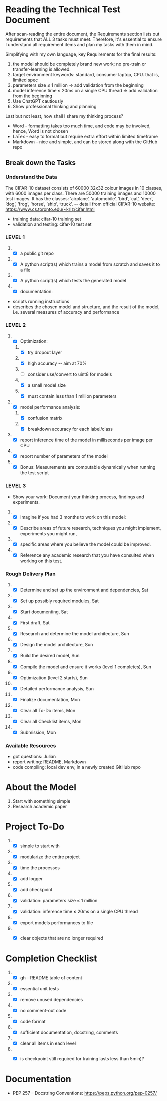 # Reading the Technical Test Document
After scan-reading the entire document, the Requirements section lists out requirements that ALL 3 tasks must meet. Therefore, it's essential to ensure I understand all requirement items and plan my tasks with them in mind.

Simplifying with my own language, key Requirements for the final results:
1. the model should be completely brand new work; no pre-train or transfer-learning is allowed.
2. target environment keywords: standard, consumer laptop, CPU. that is, limited spec 
3. parameters size ≤ 1 million => add validation from the beginning
4. model inference time ≤ 20ms on a single CPU thread => add validation from the beginning
5. Use ChatGPT cautiously
6. Show professional thinking and planning

Last but not least, how shall I share my thinking process?
- Word - formatting takes too much time, and code may be involved, hence, Word is not chosen
- LaTex - easy to format but require extra effort within limited timeframe
- Markdown - nice and simple, and can be stored along with the GitHub repo

## Break down the Tasks
### Understand the Data
The CIFAR-10 dataset consists of 60000 32x32 colour images in 10 classes, with 6000 images per class. There are 50000 training images and 10000 test images.
It has the classes: ‘airplane’, ‘automobile’, ‘bird’, ‘cat’, ‘deer’, ‘dog’, ‘frog’, ‘horse’, ‘ship’, ‘truck’. -- detail from 
official CIFAR-10 website: https://www.cs.toronto.edu/~kriz/cifar.html

- training data: cifar-10 training set
- validation and testing: cifar-10 test set

### LEVEL 1

1. -[x] a public git repo
1. -[x] A python script(s) which trains a model from scratch and saves it to a file
1. -[x] A python script(s) which tests the generated model
1. -[x] documentation:
  - scripts running instructions 
  - describes the chosen model and structure, and the result of the model, i.e. several measures of accuracy and performance

### LEVEL 2

1. -[x] Optimization:
    1. -[x] try dropout layer
    1. -[x] high accuracy -- aim at 70%
    1. -[ ] consider use/convert to uint8 for models
    1. -[x] a small model size
    1. -[x] must contain less than 1 million parameters
1. -[x] model performance analysis:
    1. -[x] confusion matrix
    1. -[x] breakdown accuracy for each label/class
1. -[x] report inference time of the model in milliseconds per image per CPU
1. -[x] report number of parameters of the model
1. -[x] Bonus: Measurements are computable dynamically when running the test script

### LEVEL 3
- Show your work: Document your thinking process, findings and experiments.
1. -[x] Imagine if you had 3 months to work on this model: 
  1. -[x] Describe areas of future research, techniques you might implement, experiments you might run, 
  1. -[x] specific areas where you believe the model could be improved.
1. -[x] Reference any academic research that you have consulted when working on this test.

### Rough Delivery Plan
1. -[x] Determine and set up the environment and dependencies, Sat
2. -[x] Set up possibly required modules, Sat
3. -[x] Start documenting, Sat
4. -[x] First draft, Sat
5. -[x] Research and determine the model architecture, Sun
6. -[x] Design the model architecture, Sun
7. -[x] Build the desired model, Sun
8. -[x] Compile the model and ensure it works (level 1 completes), Sun
9. -[x] Optimization (level 2 starts), Sun
10. -[x] Detailed performance analysis, Sun
11. -[x] Finalize documentation, Mon
12. -[x] Clear all To-Do items, Mon
13. -[x] Clear all Checklist items, Mon
14. -[x] Submission, Mon 

### Available Resources
- got questions: Julian
- report writing: README, Markdown
- code compiling: local dev env, in a newly created GitHub repo

# About the Model
1. Start with something simple
2. Research academic paper

# Project To-Do
1. -[x] simple to start with
1. -[x] modularize the entire project
1. -[x] time the processes
1. -[x] add logger
1. -[x] add checkpoint
1. -[x] validation: parameters size ≤ 1 million
1. -[x] validation: inference time ≤ 20ms on a single CPU thread
1. -[x] export models performances to file
1. -[x] clear objects that are no longer required


# Completion Checklist
1. -[x] gh - README table of content
1. -[x] essential unit tests
1. -[x] remove unused dependencies
1. -[x] no comment-out code
1. -[x] code format
1. -[x] sufficient documentation, docstring, comments
1. -[x] clear all items in each level
1. -[x] is checkpoint still required for training lasts less than 5min)?


# Documentation
- PEP 257 – Docstring Conventions: https://peps.python.org/pep-0257/
